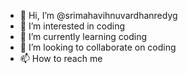 - 👋 Hi, I’m @srimahavihnuvardhanredyg
- 👀 I’m interested in coding
- 🌱 I’m currently learning coding
- 💞️ I’m looking to collaborate on coding
- 📫 How to reach me 

<!---
srimahavihnuvardhanredyg/srimahavihnuvardhanredyg is a ✨ special ✨ repository because its `README.md` (this file) appears on your GitHub profile.
You can click the Preview link to take a look at your changes.
--->
